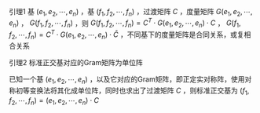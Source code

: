 引理1 基 $(e_1,e_2,\cdots,e_n)$ ，基 $(f_1,f_2,\cdots,f_n)$ ，过渡矩阵 $C$ ，度量矩阵 $G(e_1,e_2,\cdots,e_n)$ ， $G(f_1,f_2,\cdots,f_n)$ ，则 $G(f_1,f_2,\cdots,f_n)=C^T\cdot G(e_1,e_2,\cdots,e_n)\cdot C$ ， $G(f_1,f_2,\cdots,f_n)=C^T\cdot G(e_1,e_2,\cdots,e_n)\cdot\bar C$ ，不同基下的度量矩阵是合同关系，或复相合关系  
  
引理2 标准正交基对应的Gram矩阵为单位阵  
  
已知一个基 $(e_1,e_2,\cdots,e_n)$ ，以及它对应的Gram矩阵，即正定实对称阵，使用对称初等变换法将其化成单位阵，同时也求出了过渡矩阵 $C$ ，则标准正交基为 $(f_1,f_2,\cdots,f_n)=(e_1,e_2,\cdots,e_n)\cdot C$  
